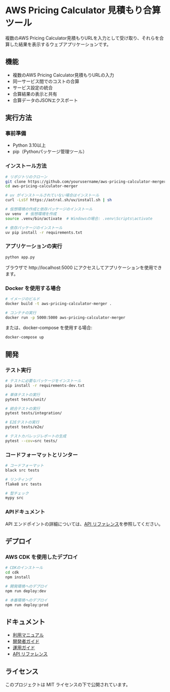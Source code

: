 # AWS Pricing Calculator 見積もり合算ツール

複数のAWS Pricing Calculator見積もりURLを入力として受け取り、それらを合算した結果を表示するウェブアプリケーションです。

## 機能

- 複数のAWS Pricing Calculator見積もりURLの入力
- 同一サービス間でのコストの合算
- サービス設定の統合
- 合算結果の表示と共有
- 合算データのJSONエクスポート

## 実行方法

### 事前準備

- Python 3.10以上
- pip（Pythonパッケージ管理ツール）

### インストール方法

```bash
# リポジトリのクローン
git clone https://github.com/yourusername/aws-pricing-calculator-merger.git
cd aws-pricing-calculator-merger

# uv がインストールされていない場合はインストール
curl -LsSf https://astral.sh/uv/install.sh | sh

# 仮想環境の作成と依存パッケージのインストール
uv venv  # 仮想環境を作成
source .venv/bin/activate  # Windowsの場合: .venv\Scripts\activate

# 依存パッケージのインストール
uv pip install -r requirements.txt
```

### アプリケーションの実行

```bash
python app.py
```

ブラウザで http://localhost:5000 にアクセスしてアプリケーションを使用できます。

### Docker を使用する場合

```bash
# イメージのビルド
docker build -t aws-pricing-calculator-merger .

# コンテナの実行
docker run -p 5000:5000 aws-pricing-calculator-merger
```

または、docker-compose を使用する場合:

```bash
docker-compose up
```

## 開発

### テスト実行

```bash
# テストに必要なパッケージをインストール
pip install -r requirements-dev.txt

# 単体テストの実行
pytest tests/unit/

# 統合テストの実行
pytest tests/integration/

# E2Eテストの実行
pytest tests/e2e/

# テストカバレッジレポートの生成
pytest --cov=src tests/
```

### コードフォーマットとリンター

```bash
# コードフォーマット
black src tests

# リンティング
flake8 src tests

# 型チェック
mypy src
```

### APIドキュメント

API エンドポイントの詳細については、[API リファレンス](docs/API.md)を参照してください。

## デプロイ

### AWS CDK を使用したデプロイ

```bash
# CDKのインストール
cd cdk
npm install

# 開発環境へのデプロイ
npm run deploy:dev

# 本番環境へのデプロイ
npm run deploy:prod
```

## ドキュメント

- [利用マニュアル](docs/README.md)
- [開発者ガイド](docs/DEVELOPMENT.md)
- [運用ガイド](docs/OPERATIONS.md)
- [API リファレンス](docs/API.md)

## ライセンス

このプロジェクトは MIT ライセンスの下で公開されています。
